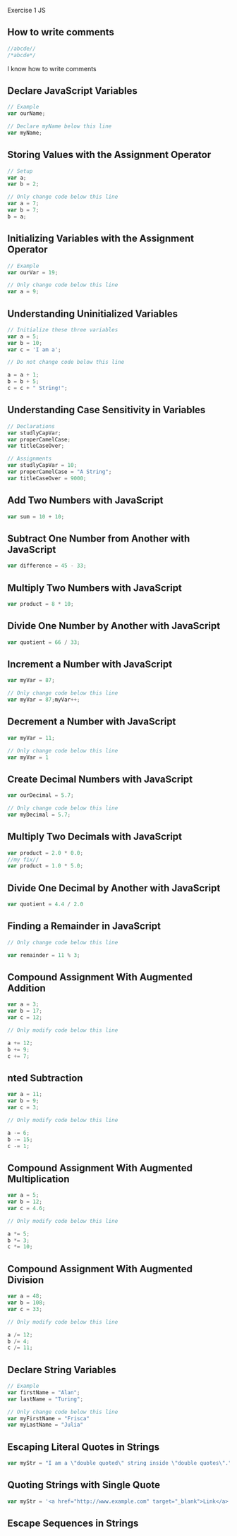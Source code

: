 Exercise 1 JS

## How to write comments
```js
//abcde//
/*abcde*/
```
I know how to write comments

## Declare JavaScript Variables
```js
// Example
var ourName;

// Declare myName below this line
var myName;
```

## Storing Values with the Assignment Operator
```js
// Setup
var a;
var b = 2;

// Only change code below this line
var a = 7;
var b = 7;
b = a;
```

## Initializing Variables with the Assignment Operator
```js
// Example
var ourVar = 19;

// Only change code below this line
var a = 9;
```

## Understanding Uninitialized Variables
```js
// Initialize these three variables
var a = 5;
var b = 10;
var c = 'I am a';

// Do not change code below this line

a = a + 1;
b = b + 5;
c = c + " String!";
```

## Understanding Case Sensitivity in Variables
```js
// Declarations
var studlyCapVar;
var properCamelCase;
var titleCaseOver;

// Assignments
var studlyCapVar = 10;
var properCamelCase = "A String";
var titleCaseOver = 9000;
```

## Add Two Numbers with JavaScript
```js
var sum = 10 + 10;
```

## Subtract One Number from Another with JavaScript
```js
var difference = 45 - 33;
```

## Multiply Two Numbers with JavaScript
```js
var product = 8 * 10;
```

## Divide One Number by Another with JavaScript
```js
var quotient = 66 / 33;
```

## Increment a Number with JavaScript
```js
var myVar = 87;

// Only change code below this line
var myVar = 87;myVar++;
```

## Decrement a Number with JavaScript
```js
var myVar = 11;

// Only change code below this line
var myVar = 1
```

## Create Decimal Numbers with JavaScript
```js
var ourDecimal = 5.7;

// Only change code below this line
var myDecimal = 5.7;
```

## Multiply Two Decimals with JavaScript
```js
var product = 2.0 * 0.0;
//my fix//
var product = 1.0 * 5.0;
```

## Divide One Decimal by Another with JavaScript
```js
var quotient = 4.4 / 2.0
```

## Finding a Remainder in JavaScript
```js
// Only change code below this line

var remainder = 11 % 3;
```

## Compound Assignment With Augmented Addition
```js
var a = 3;
var b = 17;
var c = 12;

// Only modify code below this line

a += 12;
b += 9;
c += 7;
```

## nted Subtraction
```js
var a = 11;
var b = 9;
var c = 3;

// Only modify code below this line

a -= 6;
b -= 15;
c -= 1;
```

## Compound Assignment With Augmented Multiplication
```js
var a = 5;
var b = 12;
var c = 4.6;

// Only modify code below this line

a *= 5;
b *= 3;
c *= 10;
```

## Compound Assignment With Augmented Division
```js
var a = 48;
var b = 108;
var c = 33;

// Only modify code below this line

a /= 12;
b /= 4;
c /= 11;
```

## Declare String Variables
```js
// Example
var firstName = "Alan";
var lastName = "Turing";

// Only change code below this line
var myFirstName = "Frisca"
var myLastName = "Julia"
```

## Escaping Literal Quotes in Strings
```js
var myStr = "I am a \"double quoted\" string inside \"double quotes\".";
```

## Quoting Strings with Single Quote
```js
var myStr = '<a href="http://www.example.com" target="_blank">Link</a>';
```

## Escape Sequences in Strings
```js
